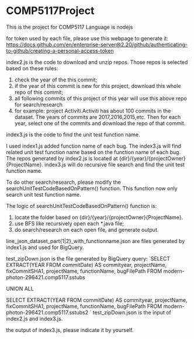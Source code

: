 # COMP5117Project
This is the project for COMP5117
Language is nodejs

for token used by each file, please use this webpage to generate it: https://docs.github.com/en/enterprise-server@2.20/github/authenticating-to-github/creating-a-personal-access-token


index2.js is the code to download and unzip repos. Those repos is selected based on these rules:
1. check the year of the this commit;
2. if the year of this commit is new for this project, download this whole repo of this commit;
3. all following commits of this project of this year will use this above repo for search/research
4. for example: project Activiti.Activiti has about 100 commits in the dataset. The years of commits are 2017,2016,2015,etc. Then for each year, select one of the commits and download the repo of that commit.

index3.js is the code to find the unit test function name.

I used index1.js added function name of each bug. The index3.js will find related unit test function name based on the function name of each bug.
The repos generated by index2.js is located at {dir}/{year}/{projectOwner}{ProjectName}. index3.js will do recursive file search and find the unit test function name.

To do other search/research, please modify the searchUnitTestCodeBasedOnPattern() function. This function now only search unit test function name. 

The logic of searchUnitTestCodeBasedOnPattern() function is:
1. locate the folder based on {dir}/{year}/{projectOwner}{ProjectName}.
2. use BFS like recursively open each *.java file;
3. do search/research on each open file, and generate output.

line_json_dataset_part{1|2}_with_functionname.json are files generated by index1.js and used for BigQuery.

test_zipDown.json is the file generated by BigQuery query:
`SELECT EXTRACT(YEAR FROM commitDate) AS commityear, projectName, fixCommitSHA1, projectName, functionName, bugFilePath FROM modern-photon-296421.comp5117.sstubs 

UNION ALL

SELECT EXTRACT(YEAR FROM commitDate) AS commityear, projectName, fixCommitSHA1, projectName, functionName, bugFilePath FROM modern-photon-296421.comp5117.sstubs2 
`
test_zipDown.json is the input of index2.js and index3.js.

the output of index3.js, please indicate it by yourself.